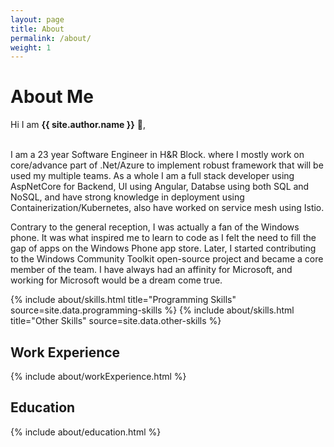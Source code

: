 ```yaml
---
layout: page
title: About
permalink: /about/
weight: 1
---
```


# About Me

Hi I am **{{ site.author.name }}** :wave:,<br><br>

I am a 23 year Software Engineer in H&R Block. where I mostly work on core/advance part of .Net/Azure to implement robust framework that will be used my multiple teams. As a whole I am a full stack developer using AspNetCore for Backend, UI using Angular, Databse using both SQL and NoSQL, and have strong knowledge in deployment using Containerization/Kubernetes, also have worked on service mesh using Istio.

Contrary to the general reception, I was actually a fan of the Windows phone. It was what inspired me to learn to code as I felt the need to fill the gap of apps on the Windows Phone app store. Later, I started contributing to the Windows Community Toolkit open-source project and became a core member of the team. I have always had an affinity for Microsoft, and working for Microsoft would be a dream come true.

<div class="row">
{% include about/skills.html title="Programming Skills" source=site.data.programming-skills %}
{% include about/skills.html title="Other Skills" source=site.data.other-skills %}
</div>

## Work Experience

<div class="row">
{% include about/workExperience.html %}
</div>

## Education

<div class="row">
{% include about/education.html %}
</div>